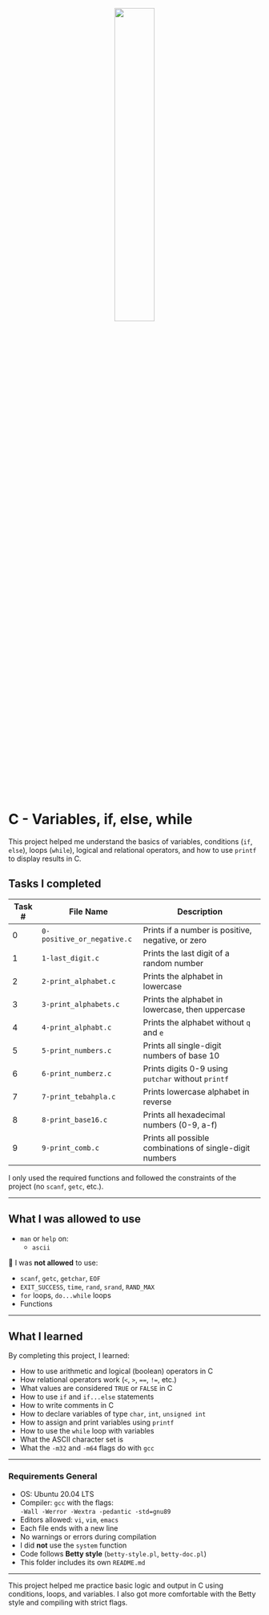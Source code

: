 <p align="center">
   <img src="https://github.com/user-attachments/assets/7d564981-cb81-43e7-819a-25ffcfc5bd72" width="40%" height="40%"/>
</p>

# C - Variables, if, else, while

This project helped me understand the basics of variables, conditions (`if`, `else`), loops (`while`), logical and relational operators, and how to use `printf` to display results in C.

## Tasks I completed

| Task # | File Name              | Description                                                   |
|--------|------------------------|---------------------------------------------------------------|
| 0      | `0-positive_or_negative.c` | Prints if a number is positive, negative, or zero          |
| 1      | `1-last_digit.c`           | Prints the last digit of a random number                   |
| 2      | `2-print_alphabet.c`       | Prints the alphabet in lowercase                           |
| 3      | `3-print_alphabets.c`      | Prints the alphabet in lowercase, then uppercase           |
| 4      | `4-print_alphabt.c`        | Prints the alphabet without `q` and `e`                    |
| 5      | `5-print_numbers.c`        | Prints all single-digit numbers of base 10                 |
| 6      | `6-print_numberz.c`        | Prints digits 0-9 using `putchar` without `printf`         |
| 7      | `7-print_tebahpla.c`       | Prints lowercase alphabet in reverse                       |
| 8      | `8-print_base16.c`         | Prints all hexadecimal numbers (0-9, a-f)                  |
| 9      | `9-print_comb.c`           | Prints all possible combinations of single-digit numbers   |

I only used the required functions and followed the constraints of the project (no `scanf`, `getc`, etc.).

---

## What I was allowed to use

- `man` or `help` on:
  - `ascii`

🔸 I was **not allowed** to use:
- `scanf`, `getc`, `getchar`, `EOF`
- `EXIT_SUCCESS`, `time`, `rand`, `srand`, `RAND_MAX`
- `for` loops, `do...while` loops
- Functions

---

## What I learned

By completing this project, I learned:

- How to use arithmetic and logical (boolean) operators in C
- How relational operators work (`<`, `>`, `==`, `!=`, etc.)
- What values are considered `TRUE` or `FALSE` in C
- How to use `if` and `if...else` statements
- How to write comments in C
- How to declare variables of type `char`, `int`, `unsigned int`
- How to assign and print variables using `printf`
- How to use the `while` loop with variables
- What the ASCII character set is
- What the `-m32` and `-m64` flags do with `gcc`

---

### Requirements General

- OS: Ubuntu 20.04 LTS
- Compiler: `gcc` with the flags:  
  `-Wall -Werror -Wextra -pedantic -std=gnu89`
- Editors allowed: `vi`, `vim`, `emacs`
- Each file ends with a new line
- No warnings or errors during compilation
- I did **not** use the `system` function
- Code follows **Betty style** (`betty-style.pl`, `betty-doc.pl`)
- This folder includes its own `README.md`

---

This project helped me practice basic logic and output in C using conditions, loops, and variables. I also got more comfortable with the Betty style and compiling with strict flags.
